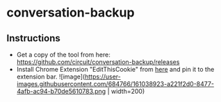 # conversation-backup

## Instructions

* Get a copy of the tool from here: https://github.com/circuit/conversation-backup/releases
* Install Chrome Extension "EditThisCookie" from [here](https://chrome.google.com/webstore/detail/editthiscookie/fngmhnnpilhplaeedifhccceomclgfbg) and pin it to the extension bar.
![image](https://user-images.githubusercontent.com/684766/161038923-a221f2d0-8477-4afb-ac94-b70de5610783.png | width=200)
